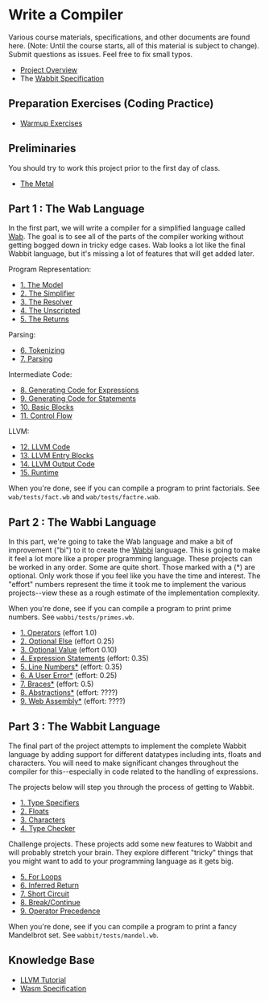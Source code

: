 # Write a Compiler

Various course materials, specifications, and other documents are
found here.  (Note: Until the course starts, all of this material is
subject to change). Submit questions as issues. Feel free to
fix small typos.

* [Project Overview](Compiler-Project-Overview.md)
* The [Wabbit Specification](Wabbit-Specification.md)

## Preparation Exercises (Coding Practice)

* [Warmup Exercises](Warmup-Exercises.md)

## Preliminaries

You should try to work this project prior to the first day of class.

* [The Metal](The_Metal.md)

## Part 1 : The Wab Language

In the first part, we will write a compiler for a simplified language
called [Wab](Wab-Specification.md).  The goal is to see all of the
parts of the compiler working without getting bogged down in tricky
edge cases.  Wab looks a lot like the final Wabbit language, but it's
missing a lot of features that will get added later.

Program Representation:

* [1. The Model](Wab1_The_Model.md)
* [2. The Simplifier](Wab2_The_Simplifier.md)
* [3. The Resolver](Wab3_The_Resolver.md)
* [4. The Unscripted](Wab4_The_Unscripted.md)
* [5. The Returns](Wab5_Returns.md)

Parsing:

* [6. Tokenizing](Wab6_Tokenizing.md)
* [7. Parsing](Wab7_Parsing.md)

Intermediate Code:

* [8. Generating Code for Expressions](Wab8_Expressions.md)
* [9. Generating Code for Statements](Wab9_Statements.md)
* [10. Basic Blocks](Wab10_BasicBlocks.md)
* [11. Control Flow](Wab11_ControlFlow.md)

LLVM:

* [12. LLVM Code](Wab12_LLVMCode.md)
* [13. LLVM Entry Blocks](Wab13_LLVMEntry.md)
* [14. LLVM Output Code](Wab14_LLVMFormat.md)
* [15. Runtime](Wab15_Runtime.md)

When you're done, see if you can compile a program to print factorials.
See `wab/tests/fact.wb` and `wab/tests/factre.wab`.

## Part 2 : The Wabbi Language

In this part, we're going to take the Wab language and make a bit of
improvement ("bi") to it to create the [Wabbi](Wabbi-Specification.md)
language.  This is going to make it feel a lot more like a proper
programming language.  These projects can be worked in any order. Some
are quite short.  Those marked with a (*) are optional.  Only work
those if you feel like you have the time and interest.  The "effort"
numbers represent the time it took me to implement the various
projects--view these as a rough estimate of the implementation
complexity.

When you're done, see if you can compile a program to print prime numbers.
See `wabbi/tests/primes.wb`.

* [1. Operators](Wabbi1_Operators.md)  (effort 1.0)
* [2. Optional Else](Wabbi2_OptionalElse.md) (effort 0.25)
* [3. Optional Value](Wabbi3_OptionalValue.md) (effort 0.10)
* [4. Expression Statements](Wabbi4_ExpressionStatements.md) (effort: 0.35)
* [5. Line Numbers*](Wabbi5_LineNumbers.md) (effort: 0.35)
* [6. A User Error*](Wabbi6_UserError.md) (effort: 0.25)
* [7. Braces*](Wabbi7_Braces.md) (effort: 0.5)
* [8. Abstractions*](Wabbi8_Abstraction.md) (effort: ????)
* [9. Web Assembly*](Wabbi9_WebAssembly.md) (effort: ????)

## Part 3 : The Wabbit Language

The final part of the project attempts to implement the complete
Wabbit language by adding support for different datatypes including
ints, floats and characters.  You will need to make significant
changes throughout the compiler for this--especially in code
related to the handling of expressions.

The projects below will step you through the process of getting
to Wabbit.

* [1. Type Specifiers](Wabbit1_TypeSpecifiers.md)
* [2. Floats](Wabbit2_Floats.md)
* [3. Characters](Wabbit3_Characters.md)
* [4. Type Checker](Wabbit4_TypeChecker.md)

Challenge projects.  These projects add some new features to Wabbit
and will probably stretch your brain.  They explore different "tricky"
things that you might want to add to your programming language as it gets
big.

* [5. For Loops](Wabbit5_For.md)
* [6. Inferred Return](Wabbit6_InferredReturn.md)
* [7. Short Circuit](Wabbit7_ShortCircuit.md)
* [8. Break/Continue](Wabbit8_BreakContinue.md)
* [9. Operator Precedence](Wabbit9_Precedence.md)

When you're done, see if you can compile a program to print a fancy
Mandelbrot set. See `wabbit/tests/mandel.wb`.

## Knowledge Base

* [LLVM Tutorial](LLVM-Tutorial.md)
* [Wasm Specification](https://webassembly.github.io/spec/core/index.html)

